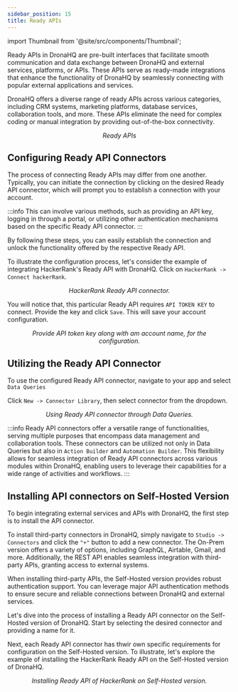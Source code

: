 ```yaml
---
sidebar_position: 15
title: Ready APIs
---
```

import Thumbnail from '@site/src/components/Thumbnail';


Ready APIs in DronaHQ are pre-built interfaces that facilitate smooth communication and data exchange between DronaHQ and external services, platforms, or APIs. These APIs serve as ready-made integrations that enhance the functionality of DronaHQ by seamlessly connecting with popular external applications and services.

DronaHQ offers a diverse range of ready APIs across various categories, including CRM systems, marketing platforms, database services, collaboration tools, and more. These APIs eliminate the need for complex coding or manual integration by providing out-of-the-box connectivity.

<figure>
  <Thumbnail src="/img/connecting-datasource/readyapis-list.jpeg" alt="oAuth client credentials"/>
  <figcaption align = "center"><i>Ready APIs</i></figcaption>
</figure>


## Configuring Ready API Connectors

The process of connecting Ready APIs may differ from one another. Typically, you can initiate the connection by clicking on the desired Ready API connector, which will prompt you to establish a connection with your account.

:::info 
This can involve various methods, such as providing an API key, logging in through a portal, or utilizing other authentication mechanisms based on the specific Ready API connector.
:::

By following these steps, you can easily establish the connection and unlock the functionality offered by the respective Ready API.

To illustrate the configuration process, let's consider the example of integrating HackerRank's Ready API with DronaHQ. Click on `HackerRank -> Connect hackerRank`. 


<figure>
  <Thumbnail src="/img/connecting-datasource/hacker-connect.jpeg" width='100%' alt="Hackerrank connect"/>
  <figcaption align = "center"><i>HackerRank Ready API connector.</i></figcaption>
</figure>


You will notice that, this particular Ready API requires `API TOKEN KEY` to connect. Provide the key and click `Save`. This will save your account configuration.

<figure>
  <Thumbnail src="/img/connecting-datasource/hacker-key.jpeg" width='100%' alt="hackerrank key"/>
  <figcaption align = "center"><i>Provide API token key along with am account name, for the configuration.</i></figcaption>
</figure>

## Utilizing the Ready API Connector

To use the configured Ready API connector, navigate to your app and select `Data Queries`

Click `New -> Connector Library`, then select connector from the dropdown.

<figure>
  <Thumbnail src="/img/connecting-datasource/readyapi-gs.png" width='100%' alt=" Using Ready APIs"/>
  <figcaption align = "center"><i>Using Ready API connector through Data Queries.</i></figcaption>
</figure>


:::info
Ready API connectors offer a versatile range of functionalities, serving multiple purposes that encompass data management and collaboration tools. These connectors can be utilized not only in Data Queries but also in `Action Builder` and `Automation Builder`. This flexibility allows for seamless integration of Ready API connectors across various modules within DronaHQ, enabling users to leverage their capabilities for a wide range of activities and workflows.
:::

## Installing API connectors on Self-Hosted Version

To begin integrating external services and APIs with DronaHQ, the first step is to install the API connector.

To install third-party connectors in DronaHQ, simply navigate to `Studio -> Connectors` and click the `"+"` button to add a new connector. The On-Prem version offers a variety of options, including GraphQL, Airtable, Gmail, and more. Additionally, the REST API enables seamless integration with third-party APIs, granting access to external systems.

When installing third-party APIs, the Self-Hosted version provides robust authentication support. You can leverage major API authentication methods to ensure secure and reliable connections between DronaHQ and external services.

Let's dive into the process of installing a Ready API connector on the Self-Hosted version of DronaHQ. Start by selecting the desired connector and providing a name for it.

Next, each Ready API connector has thwir own specific requirements for configuration on the Self-Hosted version. To illustrate, let's explore the example of installing the HackerRank Ready API on the Self-Hosted version of DronaHQ.

<figure>
  <Thumbnail src="/img/connecting-datasource/hacker-onprem.jpeg" width='100%' alt="Hackerrank On-Prem Installing"/>
  <figcaption align = "center"><i>Installing Ready API of HackerRank on Self-Hosted version.</i></figcaption>
</figure>



